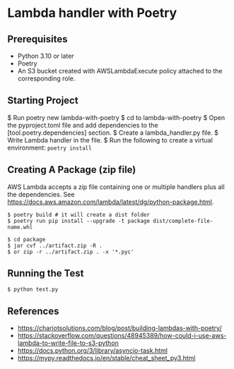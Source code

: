 # Lambda handler with Poetry

## Prerequisites
- Python 3.10 or later
- Poetry
- An S3 bucket created with AWSLambdaExecute policy attached to the corresponding role.

## Starting Project
$ Run
    poetry new lambda-with-poetry
$ cd to lambda-with-poetry
$ Open the pyproject.toml file and add dependencies to the [tool.poetry.dependencies] section.
$ Create a lambda_handler.py file.
$ Write Lambda handler in the file.
$ Run the following to create a virtual environment:
```poetry install```


## Creating A Package (zip file)
AWS Lambda accepts a zip file containing one or multiple handlers plus all the dependencies. See https://docs.aws.amazon.com/lambda/latest/dg/python-package.html.

```
$ poetry build # it will create a dist folder
$ poetry run pip install --upgrade -t package dist/complete-file-name.whl

$ cd package 
$ jar cvf ../artifact.zip -R .
$ or zip -r ../artifact.zip . -x '*.pyc'
```


## Running the Test
```
$ python test.py
```

## References
- https://chariotsolutions.com/blog/post/building-lambdas-with-poetry/
- https://stackoverflow.com/questions/48945389/how-could-i-use-aws-lambda-to-write-file-to-s3-python
- https://docs.python.org/3/library/asyncio-task.html
- https://mypy.readthedocs.io/en/stable/cheat_sheet_py3.html
